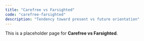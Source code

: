 ```yaml
---
title: "Carefree vs Farsighted"
code: "carefree-farsighted"
description: "Tendency toward present vs future orientation"
---
```


This is a placeholder page for **Carefree vs Farsighted**.
